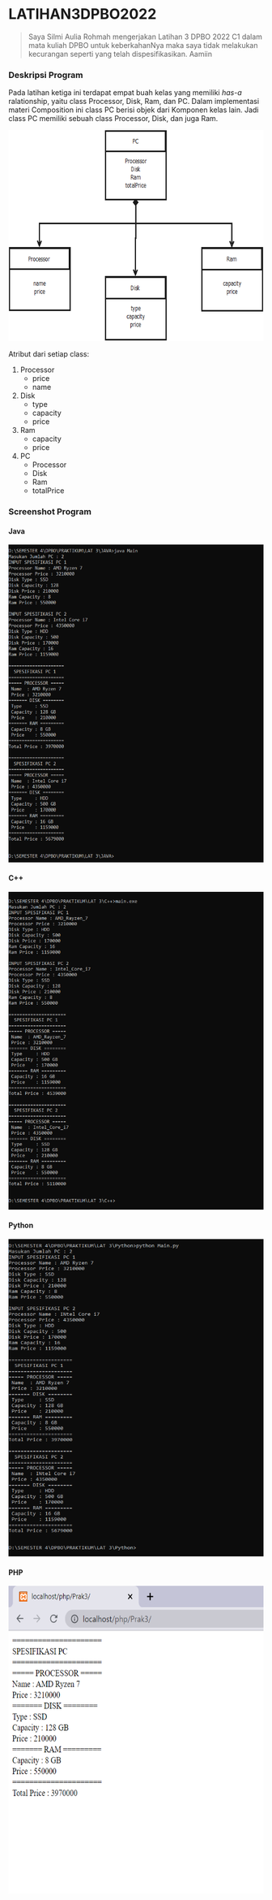 # LATIHAN3DPBO2022

> Saya Silmi Aulia Rohmah mengerjakan Latihan 3 DPBO 2022 C1 dalam mata kuliah DPBO untuk keberkahanNya 
> maka saya tidak melakukan kecurangan seperti yang telah dispesifikasikan. Aamiin 

### Deskripsi Program 
Pada latihan ketiga ini terdapat empat buah kelas yang memiliki <em>has-a</em> ralationship, yaitu class Processor, Disk, Ram, dan PC. Dalam implementasi materi Composition ini class PC berisi objek dari Komponen kelas lain. Jadi class PC memiliki sebuah class Processor, Disk, dan juga Ram.

<p align="center">
  <img width="648" height="416" src="https://github.com/silmiaulia/LATIHAN3DPBO2022/blob/main/Diagram.png?raw=true">
</p>


Atribut dari setiap class:
1. Processor
   - price
   - name
2. Disk
   - type
   - capacity
   - price
3. Ram
   - capacity
   - price
4. PC
   - Processor
   - Disk
   - Ram
   - totalPrice


### Screenshot Program

#### Java

<p align="left">
  <img width="520" height="625.5" src="https://github.com/silmiaulia/LATIHAN3DPBO2022/blob/main/Screenshot/java.png?raw=true">
</p>

#### C++

<p align="left">
  <img width="520" height="625.5" src="https://github.com/silmiaulia/LATIHAN3DPBO2022/blob/main/Screenshot/C++.png?raw=true">
</p>


#### Python

<p align="left">
  <img width="520" height="625.5" src="https://github.com/silmiaulia/LATIHAN3DPBO2022/blob/main/Screenshot/Python.png?raw=true">
</p>

#### PHP

<p align="left">
  <img width="604" height="606" src="https://github.com/silmiaulia/LATIHAN3DPBO2022/blob/main/Screenshot/PHP.png?raw=true">
</p>

